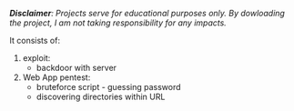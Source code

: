  _**Disclaimer**: Projects serve for educational purposes only. By dowloading the project, I am not taking responsibility for any impacts._

 It consists of:
 1. exploit:
    - backdoor with server
 2. Web App pentest: 
    - bruteforce script - guessing password
    - discovering directories within URL